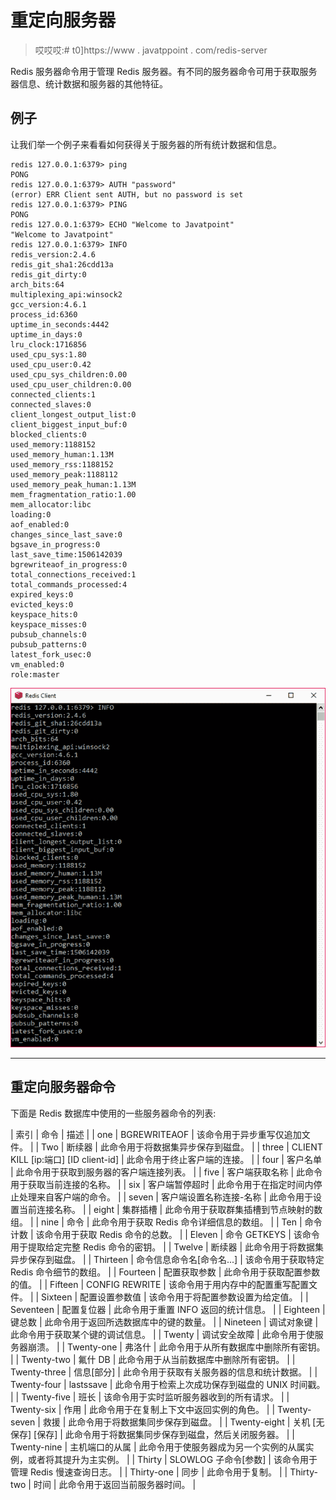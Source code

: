 # 重定向服务器

> 哎哎哎:# t0]https://www . javatppoint . com/redis-server

Redis 服务器命令用于管理 Redis 服务器。有不同的服务器命令可用于获取服务器信息、统计数据和服务器的其他特征。

## 例子

让我们举一个例子来看看如何获得关于服务器的所有统计数据和信息。

```
redis 127.0.0.1:6379> ping
PONG
redis 127.0.0.1:6379> AUTH "password"
(error) ERR Client sent AUTH, but no password is set
redis 127.0.0.1:6379> PING
PONG
redis 127.0.0.1:6379> ECHO "Welcome to Javatpoint"
"Welcome to Javatpoint"
redis 127.0.0.1:6379> INFO
redis_version:2.4.6
redis_git_sha1:26cdd13a
redis_git_dirty:0
arch_bits:64
multiplexing_api:winsock2
gcc_version:4.6.1
process_id:6360
uptime_in_seconds:4442
uptime_in_days:0
lru_clock:1716856
used_cpu_sys:1.80
used_cpu_user:0.42
used_cpu_sys_children:0.00
used_cpu_user_children:0.00
connected_clients:1
connected_slaves:0
client_longest_output_list:0
client_biggest_input_buf:0
blocked_clients:0
used_memory:1188152
used_memory_human:1.13M
used_memory_rss:1188152
used_memory_peak:1188112
used_memory_peak_human:1.13M
mem_fragmentation_ratio:1.00
mem_allocator:libc
loading:0
aof_enabled:0
changes_since_last_save:0
bgsave_in_progress:0
last_save_time:1506142039
bgrewriteaof_in_progress:0
total_connections_received:1
total_commands_processed:4
expired_keys:0
evicted_keys:0
keyspace_hits:0
keyspace_misses:0
pubsub_channels:0
pubsub_patterns:0
latest_fork_usec:0
vm_enabled:0
role:master

```

![Redis Publish Server 1](img/b331d36ba844192fdbe09519b36f2b9d.png)

* * *

## 重定向服务器命令

下面是 Redis 数据库中使用的一些服务器命令的列表:

| 索引 | 命令 | 描述 |
| one | BGREWRITEAOF | 该命令用于异步重写仅追加文件。 |
| Two | 断续器 | 此命令用于将数据集异步保存到磁盘。 |
| three | CLIENT KILL [ip:端口] [ID client-id] | 此命令用于终止客户端的连接。 |
| four | 客户名单 | 此命令用于获取到服务器的客户端连接列表。 |
| five | 客户端获取名称 | 此命令用于获取当前连接的名称。 |
| six | 客户端暂停超时 | 此命令用于在指定时间内停止处理来自客户端的命令。 |
| seven | 客户端设置名称连接-名称 | 此命令用于设置当前连接名称。 |
| eight | 集群插槽 | 此命令用于获取群集插槽到节点映射的数组。 |
| nine | 命令 | 此命令用于获取 Redis 命令详细信息的数组。 |
| Ten | 命令计数 | 该命令用于获取 Redis 命令的总数。 |
| Eleven | 命令 GETKEYS | 该命令用于提取给定完整 Redis 命令的密钥。 |
| Twelve | 断续器 | 此命令用于将数据集异步保存到磁盘。 |
| Thirteen | 命令信息命令名[命令名...] | 该命令用于获取特定 Redis 命令细节的数组。 |
| Fourteen | 配置获取参数 | 此命令用于获取配置参数的值。 |
| Fifteen | CONFIG REWRITE | 该命令用于用内存中的配置重写配置文件。 |
| Sixteen | 配置设置参数值 | 该命令用于将配置参数设置为给定值。 |
| Seventeen | 配置复位器 | 此命令用于重置 INFO 返回的统计信息。 |
| Eighteen | 键总数 | 此命令用于返回所选数据库中的键的数量。 |
| Nineteen | 调试对象键 | 此命令用于获取某个键的调试信息。 |
| Twenty | 调试安全故障 | 此命令用于使服务器崩溃。 |
| Twenty-one | 弗洛什 | 此命令用于从所有数据库中删除所有密钥。 |
| Twenty-two | 氟什 DB | 此命令用于从当前数据库中删除所有密钥。 |
| Twenty-three | 信息[部分] | 此命令用于获取有关服务器的信息和统计数据。 |
| Twenty-four | lastssave | 此命令用于检索上次成功保存到磁盘的 UNIX 时间戳。 |
| Twenty-five | 班长 | 该命令用于实时监听服务器收到的所有请求。 |
| Twenty-six | 作用 | 此命令用于在复制上下文中返回实例的角色。 |
| Twenty-seven | 救援 | 此命令用于将数据集同步保存到磁盘。 |
| Twenty-eight | 关机 [无保存] [保存] | 此命令用于将数据集同步保存到磁盘，然后关闭服务器。 |
| Twenty-nine | 主机端口的从属 | 此命令用于使服务器成为另一个实例的从属实例，或者将其提升为主实例。 |
| Thirty | SLOWLOG 子命令[参数] | 该命令用于管理 Redis 慢速查询日志。 |
| Thirty-one | 同步 | 此命令用于复制。 |
| Thirty-two | 时间 | 此命令用于返回当前服务器时间。 |